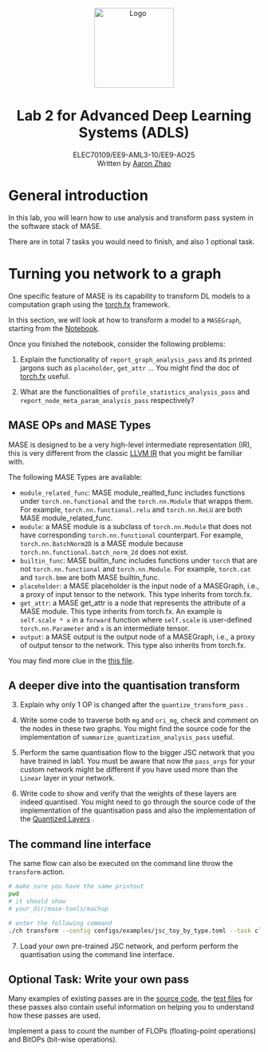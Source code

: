 <!-- # Lab 1 for Advanced Deep Learning Systems (ADLS ELEC70109/EE9-AML3-10/EE9-AO25) -->

<br />
<div align="center">
  <a href="https://deepwok.github.io/">
    <img src="../imgs/deepwok.png" alt="Logo" width="160" height="160">
  </a>

  <h1 align="center">Lab 2 for Advanced Deep Learning Systems (ADLS)</h1>

  <p align="center">
    ELEC70109/EE9-AML3-10/EE9-AO25
    <br />
  Written by
    <a href="https://aaron-zhao123.github.io/">Aaron Zhao </a>
  </p>
</div>

# General introduction

In this lab, you will learn how to use analysis and transform pass system in the software stack of MASE.

There are in total 7 tasks you would need to finish, and also 1 optional task.

# Turning you network to a graph

One specific feature of MASE is its capability to transform DL models to a computation graph using the [torch.fx](<https://pytorch.org/docs/stable/fx.html>) framework.

In this section, we will look at how to transform a model to a `MASEGraph`, starting from the [Notebook](./lab2_transform_no_CLI.ipynb).

Once you finished the notebook, consider the following problems:

1. Explain the functionality of `report_graph_analysis_pass` and its printed jargons such as `placeholder`, `get_attr` ... You might find the doc of [torch.fx](https://pytorch.org/docs/stable/fx.html) useful.

2. What are the functionalities of `profile_statistics_analysis_pass` and `report_node_meta_param_analysis_pass` respectively?

## MASE OPs and MASE Types

MASE is designed to be a very high-level intermediate representation (IR), this is very different from the classic [LLVM IR](https://llvm.org/docs/LangRef.html) that you might be familiar with.

The following MASE Types are available:

- `module_related_func`: MASE module_realted_func includes functions under `torch.nn.functional` and the `torch.nn.Module` that wrapps them. For example, `torch.nn.functional.relu` and `torch.nn.ReLU` are both MASE module_related_func.
- `module`: a MASE module is a subclass of `torch.nn.Module` that does not have corresponding `torch.nn.functional` counterpart. For example, `torch.nn.BatchNorm2D` is a MASE module because `torch.nn.functional.batch_norm_2d` does not exist.
- `builtin_func`: MASE builtin_func includes functions under `torch` that are not `torch.nn.functional` and `torch.nn.Module`. For example, `torch.cat` and `torch.bmm` are both MASE builtin_func.
- `placeholder`: a MASE placeholder is the input node of a MASEGraph, i.e., a proxy of input tensor to the network. This type inherits from torch.fx.
- `get_attr`: a MASE get_attr is a node that represents the attribute of a MASE module. This type inherits from torch.fx. An example is `self.scale * x` in a `forward` function where `self.scale` is user-defined `torch.nn.Parameter` and `x` is an intermediate tensor.
- `output`: a MASE output is the output node of a MASEGraph, i.e., a proxy of output tensor to the network. This type also inherits from torch.fx.

You may find more clue in the [this file](../../machop/chop/passes/common.py).

## A deeper dive into the quantisation transform

3. Explain why only 1 OP is changed after the `quantize_transform_pass` .

4. Write some code to traverse both `mg` and `ori_mg`, check and comment on the nodes in these two graphs. You might find the source code for the implementation of `summarize_quantization_analysis_pass` useful.

5. Perform the same quantisation flow to the bigger JSC network that you have trained in lab1. You must be aware that now the `pass_args` for your custom network might be different if you have used more than the `Linear` layer in your network.

6. Write code to show and verify that the weights of these layers are indeed quantised. You might need to go through the source code of the implementation of the quantisation pass and also the implementation of the [Quantized Layers](../../machop/chop/passes/transforms/quantize/quantized_modules/linear.py) .

## The command line interface

The same flow can also be executed on the command line throw the `transform` action.

```bash
# make sure you have the same printout
pwd
# it should show
# your_dir/mase-tools/machop

# enter the following command
./ch transform --config configs/examples/jsc_toy_by_type.toml --task cls --cpu=0
```

7. Load your own pre-trained JSC network, and perform perform the quantisation using the command line interface.

## Optional Task: Write your own pass

Many examples of existing passes are in the [source code](../..//machop/chop/passes/__init__.py), the [test files](../../machop/test/passes) for these passes also contain useful information on helping you to understand how these passes are used.

Implement a pass to count the number of FLOPs (floating-point operations) and BitOPs (bit-wise operations).
